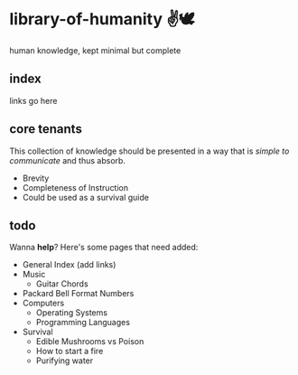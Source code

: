 # library-of-humanity ✌🕊
human knowledge, kept minimal but complete


## index
links go here


## core tenants
This collection of knowledge should be presented in a way that is *simple to communicate* and thus absorb.

- Brevity
- Completeness of Instruction
- Could be used as a survival guide


## todo
Wanna **help**?
Here's some pages that need added:

- General Index (add links)
- Music
    - Guitar Chords
- Packard Bell Format Numbers
- Computers
    - Operating Systems
    - Programming Languages
- Survival
    - Edible Mushrooms vs Poison
    - How to start a fire
    - Purifying water
